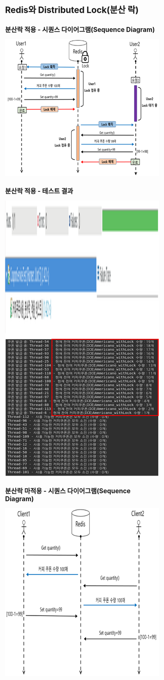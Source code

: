# Redis와 Distributed Lock(분산 락)

## 분산락 적용 - 시퀀스 다이어그램(Sequence Diagram)
<img src="https://github.com/Virusuki/Redisson_Distributed_Lock/blob/main/img/%EB%B6%84%EC%82%B0%EB%9D%BD%EC%A0%81%EC%9A%A9%20%EC%8B%9C%ED%80%80%EC%8A%A4%20diagram.PNG" width="600px" height="450px" title="px(픽셀) 크기 설정" alt="kubernetes mornitoring architecture"></img><br/>

## 분산락 적용 - 테스트 결과
<img src="https://github.com/Virusuki/Redisson_Distributed_Lock/blob/main/img/%EB%B6%84%EC%82%B0%EB%9D%BD%EC%A0%81%EC%9A%A9_junit.PNG" width="600px" height="450px" title="px(픽셀) 크기 설정" alt="kubernetes mornitoring architecture"></img><br/>
<img src="https://github.com/Virusuki/Redisson_Distributed_Lock/blob/main/img/%EB%B6%84%EC%82%B0%EB%9D%BD%EC%A0%81%EC%9A%A9.PNG" width="600px" height="450px" title="px(픽셀) 크기 설정" alt="kubernetes mornitoring architecture"></img><br/>



## 분산락 마적용 - 시퀀스 다이어그램(Sequence Diagram)
<img src="https://github.com/Virusuki/Redisson_Distributed_Lock/blob/main/img/%EB%B6%84%EC%82%B0%EB%9D%BD%EB%AF%B8%EC%A0%81%EC%9A%A9_%EC%8B%9C%ED%80%80%EC%8A%A4%20diagram.PNG" width="700px" height="550px" title="px(픽셀) 크기 설정" alt="kubernetes mornitoring architecture"></img><br/>





